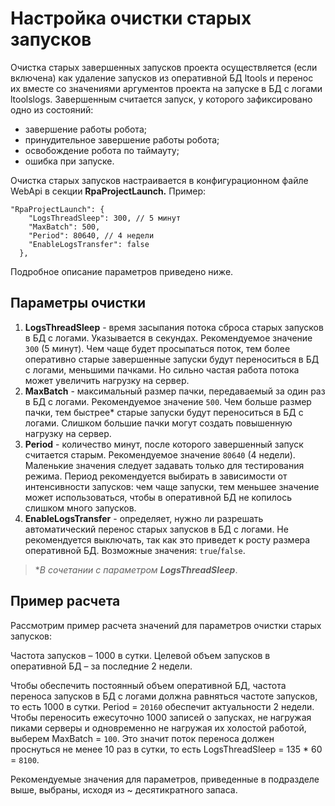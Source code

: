 # Настройка очистки старых запусков 

Очистка старых завершенных запусков проекта осуществляется (если включена) как удаление запусков из оперативной БД ltools и перенос их вместе со значениями аргументов проекта на запуске в БД с логами ltoolslogs. Завершенным считается запуск, у которого зафиксировано одно из состояний: 
* завершение работы робота;
* принудительное завершение работы робота;
* освобождение робота по таймауту;
* ошибка при запуске. 

Очистка старых запусков настраивается в конфигурационном файле WebApi в секции **RpaProjectLaunch.** Пример:

```
"RpaProjectLaunch": {
    "LogsThreadSleep": 300, // 5 минут
    "MaxBatch": 500,
    "Period": 80640, // 4 недели
    "EnableLogsTransfer": false
  },
```

Подробное описание параметров приведено ниже.

## Параметры очистки

1. **LogsThreadSleep** - время засыпания потока сброса старых запусков в БД с логами. Указывается в секундах. Рекомендуемое значение `300` (5 минут). Чем чаще будет просыпаться поток, тем более оперативно старые завершенные запуски будут переноситься в БД с логами, меньшими пачками. Но сильно частая работа потока может увеличить нагрузку на сервер.
2. **MaxBatch** - максимальный размер пачки, передаваемый  за один раз в БД с логами. Рекомендуемое значение `500`. Чем больше размер пачки, тем быстрее\* старые запуски будут переноситься в БД с логами. Слишком большие пачки могут создать повышенную нагрузку на сервер.
3. **Period** - количество минут, после которого завершенный запуск считается старым. Рекомендуемое значение `80640` (4 недели). Маленькие значения следует задавать только для тестирования режима. Период рекомендуется выбирать в зависимости от интенсивности запусков: чем чаще запуски, тем меньшее значение может использоваться, чтобы в оперативной БД не копилось слишком много запусков.
4. **EnableLogsTransfer** - определяет, нужно ли разрешать автоматический перенос старых запусков в БД с логами. Не рекомендуется выключать, так как это приведет к росту размера оперативной БД. Возможные значения: `true`/`false`.

> \**В сочетании с параметром **LogsThreadSleep***.

## Пример расчета

Рассмотрим пример расчета значений для параметров очистки старых запусков:

Частота запусков – 1000 в сутки. Целевой объем запусков в оперативной БД – за последние 2 недели. 

Чтобы обеспечить постоянный объем оперативной БД, частота переноса запусков в БД с логами должна равняться частоте запусков, то есть 1000 в сутки. Period = `20160` обеспечит актуальности 2 недели. Чтобы переносить ежесуточно 1000 записей о запусках, не нагружая пиками серверы и одновременно не нагружая их холостой работой, выберем MaxBatch = `100`. Это значит поток переноса должен проснуться не менее 10 раз в сутки, то есть LogsThreadSleep = 135 * 60 = `8100`. 

Рекомендуемые значения для параметров, приведенные в подразделе выше, выбраны, исходя из ~ десятикратного запаса.
